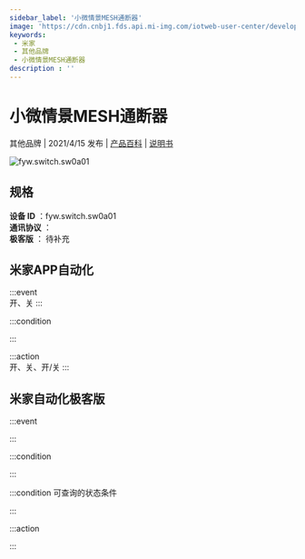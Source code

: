 ```yaml
---
sidebar_label: '小微情景MESH通断器'
image: 'https://cdn.cnbj1.fds.api.mi-img.com/iotweb-user-center/developer_1679047902340E8cGNS4S.png?GalaxyAccessKeyId=AKVGLQWBOVIRQ3XLEW&Expires=9223372036854775807&Signature=J877SAOsu/LPB29akjSuEIQcvbc='
keywords: 
 - 米家
 - 其他品牌
 - 小微情景MESH通断器
description : ''
---
```

# 小微情景MESH通断器

其他品牌 | 2021/4/15 发布 | [产品百科](https://home.mi.com/webapp/content/baike/product/index.html?model=fyw.switch.sw0a01/) | [说明书](https://home.mi.com/views/introduction.html?model=fyw.switch.sw0a01&region=cn)

![fyw.switch.sw0a01](https://cdn.cnbj1.fds.api.mi-img.com/iotweb-user-center/developer_1679047902340E8cGNS4S.png?GalaxyAccessKeyId=AKVGLQWBOVIRQ3XLEW&Expires=9223372036854775807&Signature=J877SAOsu/LPB29akjSuEIQcvbc=)

## 规格  
> 
**设备 ID** ：fyw.switch.sw0a01  
**通讯协议** ：  
**极客版**  ： 待补充 


## 米家APP自动化  

:::event  
开、关
:::

:::condition  

:::

:::action   
开、关、开/关
:::

## 米家自动化极客版  

:::event  

:::

:::condition  

:::

:::condition 可查询的状态条件  

:::

:::action  

:::

        
